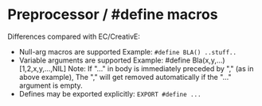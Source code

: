 # Preprocessor / #define macros
Differences compared with EC/CreativE:

* Null-arg macros are supported
   Example: `#define BLA() ..stuff..`
* Variable arguments are supported
   Example: #define Bla(x,y,...) [1,2,x,y,...,NIL]
   Note: If "..." in body is immediately preceded by "," (as in above example), 
   The "," will get removed automatically if the "..." argument is empty.
* Defines may be exported explicitly:
   `EXPORT #define ...`